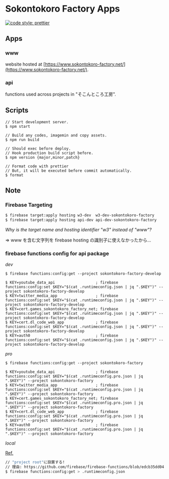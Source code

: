 # Sokontokoro Factory Apps

[![code style: prettier](https://img.shields.io/badge/code_style-prettier-ff69b4.svg?style=flat-square)](https://github.com/prettier/prettier)

## Apps

### www

website hosted at [https://www.sokontokoro-factory.net/](https://www.sokontokoro-factory.net/).

### api

functions used across projects in "そこんところ工房".

## Scripts

```
// Start development server.
$ npm start

// Build any codes, imagemin and copy assets.
$ npm run build

// Should exec before deploy.
// Hook production build script before.
$ npm version {major,minor,patch}

// Format code with prettier
// But, it will be executed before commit automatically.
$ format
```

## Note

### Firebase Targeting

```bash
$ firebase target:apply hosting w3-dev  w3-dev-sokontokoro-factory
$ firebase target:apply hosting api-dev api-dev-sokontokoro-factory
```

_Why is the target name and hosting identifier "w3" instead of "www"?_

=> www を含む文字列を firebase hosting の識別子に使えなかったから...

### firebase functions config for api package

_dev_

```shell script
$ firebase functions:config:get --project sokontokoro-factory-develop
```

```shell script
$ KEY=youtube_data_api                  ; firebase functions:config:set $KEY="$(cat .runtimeconfig.json | jq ".$KEY")" --project sokontokoro-factory-develop
$ KEY=twitter_media_app                 ; firebase functions:config:set $KEY="$(cat .runtimeconfig.json | jq ".$KEY")" --project sokontokoro-factory-develop
$ KEY=cert.games_sokontokoro_factory_net; firebase functions:config:set $KEY="$(cat .runtimeconfig.json | jq ".$KEY")" --project sokontokoro-factory-develop
$ KEY=cert.dl_code_web_app              ; firebase functions:config:set $KEY="$(cat .runtimeconfig.json | jq ".$KEY")" --project sokontokoro-factory-develop
$ KEY=auth0                             ; firebase functions:config:set $KEY="$(cat .runtimeconfig.json | jq ".$KEY")" --project sokontokoro-factory-develop
```

_pro_

```shell script
$ firebase functions:config:get --project sokontokoro-factory
```

```shell script
$ KEY=youtube_data_api                  ; firebase functions:config:set $KEY="$(cat .runtimeconfig.pro.json | jq ".$KEY")" --project sokontokoro-factory
$ KEY=twitter_media_app                 ; firebase functions:config:set $KEY="$(cat .runtimeconfig.pro.json | jq ".$KEY")" --project sokontokoro-factory
$ KEY=cert.games_sokontokoro_factory_net; firebase functions:config:set $KEY="$(cat .runtimeconfig.pro.json | jq ".$KEY")" --project sokontokoro-factory
$ KEY=cert.dl_code_web_app              ; firebase functions:config:set $KEY="$(cat .runtimeconfig.pro.json | jq ".$KEY")" --project sokontokoro-factory
$ KEY=auth0                             ; firebase functions:config:set $KEY="$(cat .runtimeconfig.pro.json | jq ".$KEY")" --project sokontokoro-factory

```

_local_

[Ref.](https://firebase.google.com/docs/functions/local-shell?hl=ja)

```bash
// "project root"に設置する!
// 理由: https://github.com/firebase/firebase-functions/blob/edcb35dd042cf350d50dfb618d60d0a5686e06fd/src/config.ts#L72
$ firebase functions:config:get > .runtimeconfig.json
```
